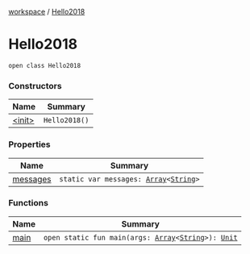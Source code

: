 [workspace](../index.md) / [Hello2018](./index.md)

# Hello2018

`open class Hello2018`

### Constructors

| Name | Summary |
|---|---|
| [&lt;init&gt;](-init-.md) | `Hello2018()` |

### Properties

| Name | Summary |
|---|---|
| [messages](messages.md) | `static var messages: `[`Array`](https://kotlinlang.org/api/latest/jvm/stdlib/kotlin/-array/index.html)`<`[`String`](https://kotlinlang.org/api/latest/jvm/stdlib/kotlin/-string/index.html)`>` |

### Functions

| Name | Summary |
|---|---|
| [main](main.md) | `open static fun main(args: `[`Array`](https://kotlinlang.org/api/latest/jvm/stdlib/kotlin/-array/index.html)`<`[`String`](https://kotlinlang.org/api/latest/jvm/stdlib/kotlin/-string/index.html)`>): `[`Unit`](https://kotlinlang.org/api/latest/jvm/stdlib/kotlin/-unit/index.html) |
